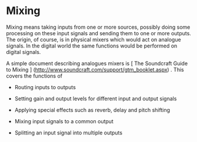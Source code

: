 #  Mixing 

Mixing means taking inputs from one or more sources, possibly doing
      some processing on these input signals and sending them to one or
      more outputs. The origin, of course, is in physical mixers which
      would act on analogue signals. In the digital world the same functions
      would be performed on digital signals.

A simple document describing analogues mixers is
 [
	The Soundcraft Guide to Mixing
      ] (http://www.soundcraft.com/support/gtm_booklet.aspx)
. This covers the functions of

+  Routing inputs to outputs


+  Setting gain and output levels for different input and output signals


+  Applying special effects such as reverb, delay and pitch shifting


+  Mixing input signals to a common output


+  Splitting an input signal into multiple outputs




